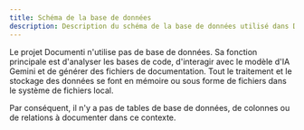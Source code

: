 ```yaml
---
title: Schéma de la base de données
description: Description du schéma de la base de données utilisé dans Documenti.
---
```


Le projet Documenti n'utilise pas de base de données. Sa fonction principale est d'analyser les bases de code, d'interagir avec le modèle d'IA Gemini et de générer des fichiers de documentation. Tout le traitement et le stockage des données se font en mémoire ou sous forme de fichiers dans le système de fichiers local.

Par conséquent, il n'y a pas de tables de base de données, de colonnes ou de relations à documenter dans ce contexte.




